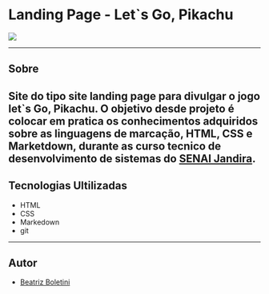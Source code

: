 # Landing Page - Let`s Go, Pikachu

![](./screenshot/Captura%20de%20Tela%202024-09-06%20às%2009.26.46.png)

---
## Sobre 

Site do tipo site landing page para divulgar o jogo
let`s Go, Pikachu.
O objetivo desde projeto é colocar em pratica os conhecimentos adquiridos sobre as linguagens de marcação, HTML, CSS e Marketdown, durante as curso tecnico de desenvolvimento de sistemas do [SENAI Jandira](https://sp.senai.br/unidade/jandira/). 
---

## Tecnologias Ultilizadas 
- HTML
- CSS
- Markedown
- git

---
## Autor 
- [Beatriz Boletini](https://www.linkedin.com/in/beatriz-boletini-95b6b5295/)